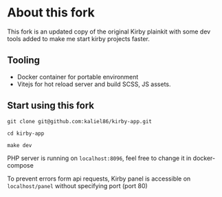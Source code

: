 # About this fork

This fork is an updated copy of the original Kirby plainkit with some dev tools added to make me start kirby projects
faster.

## Tooling

- Docker container for portable environment
- Vitejs for hot reload server and build SCSS, JS assets.

## Start using this fork

``git clone git@github.com:kaliel86/kirby-app.git``

``cd kirby-app``

``make dev``

PHP server is running on ``localhost:8096``, feel free to change it in docker-compose

To prevent errors form api requests, Kirby panel is accessible on ``localhost/panel`` without specifying port (port 80)

